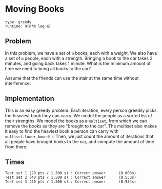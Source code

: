 # Moving Books

```
type: greedy
runtime: O(n*m log m)
```

## Problem

In this problem, we have a set of `n` books, each with a weight. We also have a
set of `m` people, each with a strength. Bringing a book to the car takes 2
minutes, and going back takes 1 minute. What is the minimum amount of time we
need to bring all books to the car?

Assume that the friends can use the stair at the same time without
interference.

## Implementation

This is an easy greedy problem. Each iteration, every person greedily picks the
heaviest book they can carry. We model the people as a sorted list of their
strengths. We model the books as a `multiset`, from which we can remove the
books as they are "brought to the car". The multiset also makes it easy to find
the heaviest book a person can carry with `multiset.lower_bound()`. Then, we
just count the amount of iterations that all people have brought books to the
car, and compute the amount of time from there.

## Times

```
Test set 1 (20 pts / 1.500 s) : Correct answer      (0.008s)
Test set 2 (40 pts / 1.500 s) : Correct answer      (0.533s)
Test set 3 (40 pts / 1.500 s) : Correct answer      (0.934s)
```

